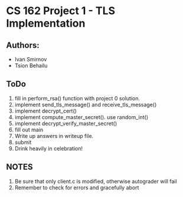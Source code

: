 # CS 162 Project 1 - TLS Implementation

## Authors:

- Ivan Smirnov
- Tsion Behailu


## ToDo

1. fill in perform_rsa() function with project 0 solution.
2. implement send_tls_message() and receive_tls_message()
3. implement decrypt_cert()
4. implement compute_master_secret(). use random_int()
5. implement decrypt_verify_master_secret()
6. fill out main
7. Write up answers in writeup file.
8. submit
9. Drink heavily in celebration!




## NOTES

1. Be sure that only client.c is modified, otherwise autograder will fail
2. Remember to check for errors and gracefully abort